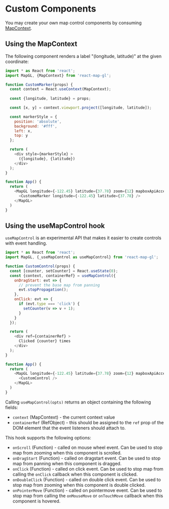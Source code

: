 # Custom Components

You may create your own map control components by consuming [MapContext](/docs/api-reference/map-context.md).

## Using the MapContext

The following component renders a label "(longitude, latitude)" at the given coordinate:

```js
import * as React from 'react';
import MapGL, {MapContext} from 'react-map-gl';

function CustomMarker(props) {
  const context = React.useContext(MapContext);
  
  const {longitude, latitude} = props;

  const [x, y] = context.viewport.project([longitude, latitude]);

  const markerStyle = {
    position: 'absolute',
    background: '#fff',
    left: x,
    top: y
  };

  return (
    <div style={markerStyle} >
      ({longitude}, {latitude})
    </div>
  );
}

function App() {
  return (
    <MapGL longitude={-122.45} latitude={37.78} zoom={12} mapboxApiAccessToken={MAPBOX_TOKEN}>
      <CustomeMarker longitude={-122.45} latitude={37.78} />
    </MapGL>
  )
}
```

## Using the useMapControl hook

`useMapControl` is an experimental API that makes it easier to create controls with event handling.

```js
import * as React from 'react';
import MapGL, {_useMapControl as useMapControl} from 'react-map-gl';

function CustomControl(props) {
  const [counter, setCounter] = React.useState(0);
  const {context, containerRef} = useMapControl({
    onDragStart: evt => {
      // prevent the base map from panning
      evt.stopPropagation();
    },
    onClick: evt => {
      if (evt.type === 'click') {
        setCounter(v => v + 1);
      }
    }
  });

  return (
    <div ref={containerRef} >
      Clicked {counter} times
    </div>
  );
}

function App() {
  return (
    <MapGL longitude={-122.45} latitude={37.78} zoom={12} mapboxApiAccessToken={MAPBOX_TOKEN}>
      <CustomControl />
    </MapGL>
  )
}
```

Calling `useMapControl(opts)` returns an object containing the following fields:

- `context` (MapContext) - the current context value
- `containerRef` (RefObject) - this should be assigned to the `ref` prop of the DOM element that the event listeners should attach to.

This hook supports the following options:

- `onScroll` (Function) - called on mouse wheel event. Can be used to stop map from zooming when this component is scrolled.
- `onDragStart` (Function) - called on dragstart event. Can be used to stop map from panning when this component is dragged.
- `onClick` (Function) - called on click event. Can be used to stop map from calling the `onClick` callback when this component is clicked.
- `onDoubleClick` (Function) - called on double click event. Can be used to stop map from zooming when this component is double clicked.
- `onPointerMove` (Function) - called on pointermove event. Can be used to stop map from calling the `onMouseMove` or `onTouchMove` callback when this component is hovered.

